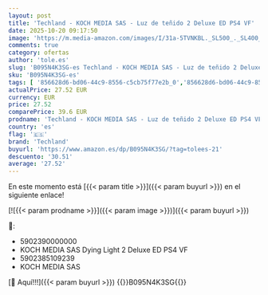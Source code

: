 ```yaml
---
layout: post
title: 'Techland - KOCH MEDIA SAS - Luz de teñido 2 Deluxe ED PS4 VF'
date: 2025-10-20 09:17:50
image: 'https://m.media-amazon.com/images/I/31a-5TVNKBL._SL500_._SL400_.jpg'
comments: true
category: ofertas
author: 'tole.es'
slug: 'B095N4K3SG-es Techland - KOCH MEDIA SAS - Luz de teñido 2 Deluxe ED PS4 VF'
sku: 'B095N4K3SG-es'
tags: [ '856628d6-bd06-44c9-8556-c5cb75f77e2b_0','856628d6-bd06-44c9-8556-c5cb75f77e2b_7801','856628d6-bd06-44c9-8556-c5cb75f77e2b_9501','Arborist Merchandising Root','Hardware y juegos para PlayStation 4','Juegos PS4','Juegos para PlayStation 4','Outlet Videojuegos','Self Service','Special Features Stores','Videojuegos','ps4','techland','🇪🇸', ]
actualPrice: 27.52 EUR
currency: EUR
price: 27.52
comparePrice: 39.6 EUR
prodname: 'Techland - KOCH MEDIA SAS - Luz de teñido 2 Deluxe ED PS4 VF'
country: 'es'
flag: '🇪🇸'
brand: 'Techland'
buyurl: 'https://www.amazon.es/dp/B095N4K3SG/?tag=tolees-21'
descuento: '30.51'
average: '27.52'
---
```


En este momento está [{{< param title >}}]({{< param buyurl >}}) en el siguiente enlace!

[![{{< param prodname >}}]({{< param image >}})]({{< param buyurl >}})

🔎:

- 5902390000000
- KOCH MEDIA SAS Dying Light 2 Deluxe ED PS4 VF
- 5902385109239
- KOCH MEDIA SAS

[🛒 Aquí!!!]({{< param buyurl >}})
{{<world>}}B095N4K3SG{{</world>}}
